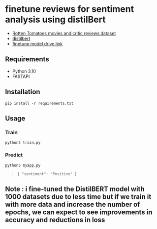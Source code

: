 # finetune reviews for sentiment analysis using distilBert

- [Rotten Tomatoes movies and critic reviews dataset](https://www.kaggle.com/datasets/stefanoleone992/rotten-tomatoes-movies-and-critic-reviews-dataset)
- [distilbert](https://huggingface.co/docs/transformers/model_doc/distilbert)
- [finetune model drive link](https://drive.google.com/drive/folders/17WU-DDKYcn4ACJVzDJMwdGrbUKaFJLXC?usp=sharing)

## Requirements

- Python 3.10
- FASTAPI

## Installation

`pip install -r requirements.txt`

## Usage

### Train

`python3 train.py`

### Predict

`python3 myapp.py`

> `{
    "sentiment": "Positive"
}`


## Note : i fine-tuned the DistilBERT model with 1000 datasets due to less time but if we train it with more data and increase the number of epochs, we can expect to see improvements in accuracy and reductions in loss
